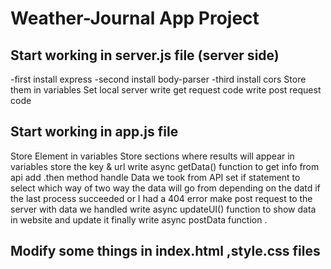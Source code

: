 # Weather-Journal App Project

## Start working in server.js file (server side)
  -first install express
  -second install body-parser
  -third install cors
  Store them in variables
  Set local server
  write get request code
  write post request code



## Start working in app.js file 

Store Element in variables
 Store sections where results will appear in variables 
 store the key & url
 write async getData() function to get info from api
 add .then method
handle Data we took from API 
set if statement to select which way of two way the data will go from depending on the datd if the last process succeeded or  I had a 404 error
make post request to the server with data we handled
write async updateUI() function to show data in website and update it 
finally write async postData function .

## Modify some things in index.html ,style.css files
